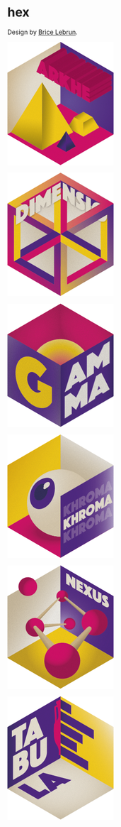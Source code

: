 # hex

<!-- badges: start -->
<!-- badges: end -->

Design by [Brice Lebrun](https://www.bricelebrun.com).

![arkhe](https://raw.githubusercontent.com/tesselle/hex/master/arkhe%40240px.png)

![dimensio](https://raw.githubusercontent.com/tesselle/hex/master/dimensio%40240px.png)

![gamma](https://raw.githubusercontent.com/tesselle/hex/master/gamma%40240px.png)

![khroma](https://raw.githubusercontent.com/tesselle/hex/master/khroma%40240px.png)

![nexus](https://raw.githubusercontent.com/tesselle/hex/master/nexus%40240px.png)

![tabula](https://raw.githubusercontent.com/tesselle/hex/master/tabula%40240px.png)

